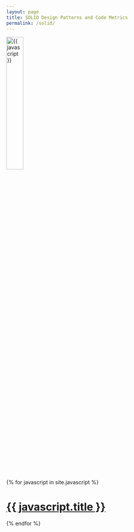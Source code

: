 ```yaml
---
layout: page
title: SOLID Design Patterns and Code Metrics
permalink: /solid/
---
```


<img src="https://upload.wikimedia.org/wikipedia/commons/thumb/b/ba/Javascript_badge.svg/1000px-Javascript_badge.svg.png" alt="{{ javascript }}" style="width: 30%; height: 30%"/>
<br/>
{% for javascript in site.javascript %}
  <div class="">
    <h1> <a href="{{ javascript.url }}">{{ javascript.title }}</a></h1>
  </div>
{% endfor %}

